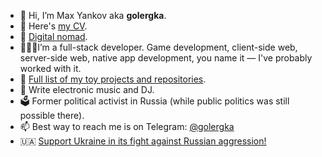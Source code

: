 - 👋 Hi, I’m Max Yankov aka **golergka**.
- 🫣 Here's [my CV](Max%20Yankov%20-%20CV.pdf).
- 🏡 [Digital nomad](https://nomadlist.com/@golergka).
- 👨🏻‍💻I’m a full-stack developer. Game development, client-side web, server-side web, native app development, you name it — I've probably worked with it.
- 🌱 [Full list of my toy projects and repositories](my-repositories.md).
- 💞️ Write electronic music and DJ.
- 🗳 Former political activist in Russia (while public politics was still possible there).
- 📫 Best way to reach me is on Telegram: [@golergka](http://t.me/golergka)
- 🇺🇦 [Support Ukraine in its fight against Russian aggression!](https://savelife.in.ua/en/donate-en/)

<!---
golergka/golergka is a ✨ special ✨ repository because its `README.md` (this file) appears on your GitHub profile.
You can click the Preview link to take a look at your changes.
--->
